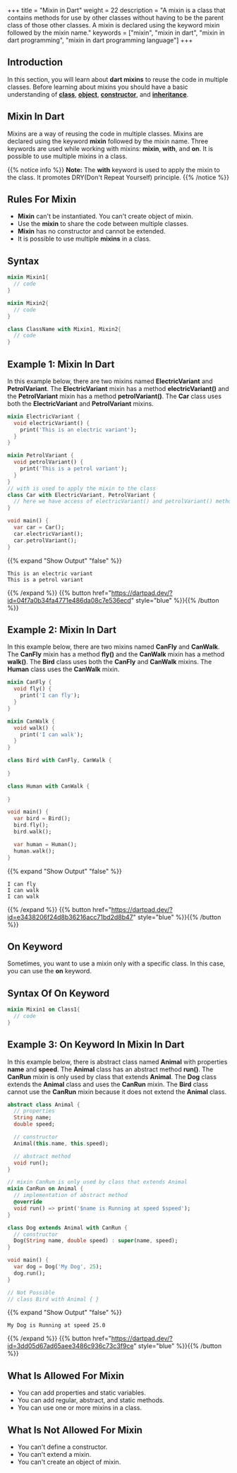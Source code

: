 +++
title = "Mixin in Dart"
weight = 22
description = "A mixin is a class that contains methods for use by other classes without having to be the parent class of those other classes. A mixin is declared using the keyword mixin followed by the mixin name."
keywords = ["mixin", "mixin in dart", "mixin in dart programming", "mixin in dart programming language"]
+++

## Introduction
In this section, you will learn about **dart mixins** to reuse the code in multiple classes. Before learning about mixins you should have a basic understanding of **[class](/object-oriented-programming/class-in-dart/)**, **[object](/object-oriented-programming/object-in-dart/)**, **[constructor](/object-oriented-programming/constructor-in-dart/)**, and **[inheritance](/object-oriented-programming/inheritance-in-dart/)**.

## Mixin In Dart
Mixins are a way of reusing the code in multiple classes. Mixins are declared using the keyword **mixin** followed by the mixin name. Three keywords are used while working with mixins: **mixin**, **with**, and **on**. It is possible to use multiple mixins in a class.


{{% notice info %}}
**Note:** The **with** keyword is used to apply the mixin to the class. It promotes DRY(Don't Repeat Yourself) principle.
{{% /notice %}}

## Rules For Mixin
- **Mixin** can't be instantiated. You can't create object of mixin.
- Use the **mixin** to share the code between multiple classes.
- **Mixin** has no constructor and cannot be extended.
- It is possible to use multiple **mixins** in a class. 


## Syntax
```dart
mixin Mixin1{
  // code
}

mixin Mixin2{
  // code
}

class ClassName with Mixin1, Mixin2{
  // code
}
```

## Example 1: Mixin In Dart
In this example below, there are two mixins named **ElectricVariant** and **PetrolVariant**. The **ElectricVariant** mixin has a method **electricVariant()** and the **PetrolVariant** mixin has a method **petrolVariant()**. The **Car** class uses both the **ElectricVariant** and **PetrolVariant** mixins.

```dart
mixin ElectricVariant {
  void electricVariant() {
    print('This is an electric variant');
  }
}

mixin PetrolVariant {
  void petrolVariant() {
    print('This is a petrol variant');
  }
}
// with is used to apply the mixin to the class
class Car with ElectricVariant, PetrolVariant {
  // here we have access of electricVariant() and petrolVariant() methods
}

void main() {
  var car = Car();
  car.electricVariant();
  car.petrolVariant();
}
```

{{% expand "Show Output" "false" %}}
````plaintext
This is an electric variant
This is a petrol variant
````
{{% /expand %}}
{{% button href="https://dartpad.dev/?id=04f7a0b34fa4771e486da08c7e536ecd" style="blue" %}}{{% /button %}}

## Example 2: Mixin In Dart
In this example below, there are two mixins named **CanFly** and **CanWalk**. The **CanFly** mixin has a method **fly()** and the **CanWalk** mixin has a method **walk()**. The **Bird** class uses both the **CanFly** and **CanWalk** mixins. The **Human** class uses the **CanWalk** mixin.
    
```dart
mixin CanFly {
  void fly() {
    print('I can fly');
  }
}

mixin CanWalk {
  void walk() {
    print('I can walk');
  }
}

class Bird with CanFly, CanWalk {
 
}

class Human with CanWalk {
 
}

void main() {
  var bird = Bird();
  bird.fly();
  bird.walk();

  var human = Human();
  human.walk();
}
```

{{% expand "Show Output" "false" %}}
````plaintext
I can fly
I can walk
I can walk
````
{{% /expand %}}
{{% button href="https://dartpad.dev/?id=e3438206f24d8b36216acc71bd2d8b47" style="blue" %}}{{% /button %}}

## On Keyword
Sometimes, you want to use a mixin only with a specific class. In this case, you can use the **on** keyword. 

## Syntax Of On Keyword
```dart
mixin Mixin1 on Class1{
  // code
}
```

## Example 3: On Keyword In Mixin In Dart
In this example below, there is abstract class named **Animal** with properties **name** and **speed**. The **Animal** class has an abstract method **run()**. The **CanRun** mixin is only used by class that extends **Animal**. The **Dog** class extends the **Animal** class and uses the **CanRun** mixin. The **Bird** class cannot use the **CanRun** mixin because it does not extend the **Animal** class.

```dart
abstract class Animal {
  // properties
  String name;
  double speed;

  // constructor
  Animal(this.name, this.speed);

  // abstract method
  void run();
}

// mixin CanRun is only used by class that extends Animal
mixin CanRun on Animal {
  // implementation of abstract method
  @override
  void run() => print('$name is Running at speed $speed');
}

class Dog extends Animal with CanRun {
  // constructor
  Dog(String name, double speed) : super(name, speed);
}

void main() {
  var dog = Dog('My Dog', 25);
  dog.run();
}

// Not Possible
// class Bird with Animal { } 

```
{{% expand "Show Output" "false" %}}
````plaintext
My Dog is Running at speed 25.0
````
{{% /expand %}}
{{% button href="https://dartpad.dev/?id=3dd05d67ad65aee3486c936c73c3f9ce" style="blue" %}}{{% /button %}}


## What Is Allowed For Mixin
- You can add properties and static variables.
- You can add regular, abstract, and static methods.
- You can use one or more mixins in a class.

## What Is Not Allowed For Mixin
- You can't define a constructor.
- You can't extend a mixin.
- You can't create an object of mixin.
